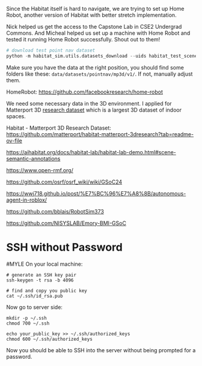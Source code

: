 Since the Habitat itself is hard to navigate, we are trying to set up Home Robot, another version of Habitat with better stretch implementation.

Nick helped us get the access to the Capstone Lab in CSE2 Undergrad Commons. And Micheal helped us set up a machine with Home Robot and tested it running Home Robot successfully. Shout out to them!

```python
# download test point nav dataset
python -m habitat_sim.utils.datasets_download --uids habitat_test_scenes habitat_test_pointnav_dataset
```

Make sure you have the data at the right position, you should find some folders like these: `data/datasets/pointnav/mp3d/v1/`. If not, manually adjust them.

HomeRobot: https://github.com/facebookresearch/home-robot

We need some necessary data in the 3D environment. I applied for Matterport 3D [research dataset](https://matterport.com/partners/facebook) which is a largest 3D dataset of indoor spaces.

Habitat - Matterport 3D Research Dataset: https://github.com/matterport/habitat-matterport-3dresearch?tab=readme-ov-file

https://aihabitat.org/docs/habitat-lab/habitat-lab-demo.html#scene-semantic-annotations

https://www.open-rmf.org/

https://github.com/osrf/osrf_wiki/wiki/GSoC24

https://wwj718.github.io/post/%E7%BC%96%E7%A8%8B/autonomous-agent-in-roblox/

https://github.com/bblais/RobotSim373

https://github.com/NISYSLAB/Emory-BMI-GSoC

# SSH without Password
#MYLE
On your local machine:
```shell
# generate an SSH key pair
ssh-keygen -t rsa -b 4096

# find and copy you public key
cat ~/.ssh/id_rsa.pub
```

Now go to server side:
```shell
mkdir -p ~/.ssh
chmod 700 ~/.ssh

echo your_public_key >> ~/.ssh/authorized_keys
chmod 600 ~/.ssh/authorized_keys
```

Now you should be able to SSH into the server without being prompted for a password.

